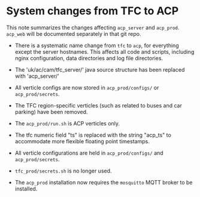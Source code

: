 # System changes from TFC to ACP

This note summarizes the changes affecting `acp_server` and `acp_prod`. `acp_web`
will be documented separately in that git repo.

* There is a systematic name change from `tfc` to `acp`, for everything except the
server hostnames. This affects all code and scripts, including nginx configuration,
data directories and log file directories.

* The 'uk/ac/cam/tfc_server/' java source structure has been replaced with 'acp_server/'

* All verticle configs are now stored in `acp_prod/configs/` or `acp_prod/secrets`.

* The TFC region-specific verticles (such as related to buses and car parking)
have been removed.

* The `acp_prod/run.sh` is ACP verticles only.

* The tfc numeric field "ts" is replaced with the string "acp_ts" to accommodate
more flexible floating point timestamps.

* All verticle configurations are held in `acp_prod/configs/` and `acp_prod/secrets`.

* `tfc_prod/secrets.sh` is no longer used.

* The `acp_prod` installation now requires the `mosquitto` MQTT broker to be installed.

